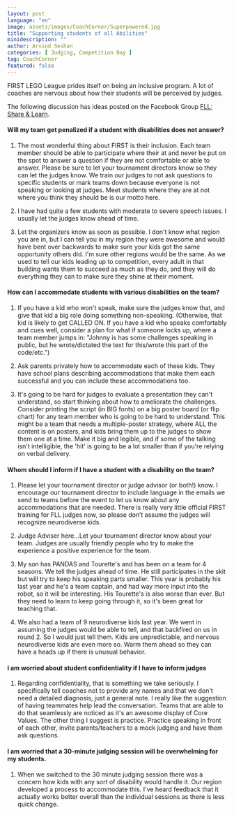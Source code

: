 ```yaml
---
layout: post
language: "en"
image: assets/images/CoachCorner/Superpowered.jpg
title: "Supporting students of all Abilities"
minidescription: ""
author: Arvind Seshan
categories: [ Judging, Competition Day ]
tag: CoachCorner
featured: false
---
```

FIRST LEGO League prides itself on being an inclusive program. A lot of coaches are nervous about how their students will be perceived by judges.

The following discussion has ideas posted on the Facebook Group <a href="https://www.facebook.com/groups/FLLShareandLearn/">FLL: Share & Learn</a>.

#### Will my team get penalized if a student with disabilities does not answer?

1. The most wonderful thing about FIRST is their inclusion. Each team member should be able to participate where their at and never be put on the spot to answer a question if they are not comfortable or able to answer. Please be sure to let your tournament directors know so they can let the judges know. We train our judges to not ask questions to specific students or mark teams down because everyone is not speaking or looking at judges. Meet students where they are at not where you think they should be is our motto here.

2. I have had quite a few students with moderate to severe speech issues. I usually let the judges know ahead of time.

3. Let the organizers know as soon as possible. I don't know what region you are in, but I can tell you in my region they were awesome and would have bent over backwards to make sure your kids got the same opportunity others did. I'm sure other regions would be the same. As we used to tell our kids leading up to competition, every adult in that building wants them to succeed as much as they do, and they will do everything they can to make sure they shine at their moment.

#### How can I accommodate students with various disabilities on the team?

1. If you have a kid who won't speak, make sure the judges know that, and give that kid a big role doing something non-speaking. (Otherwise, that kid is likely to get CALLED ON. If you have a kid who speaks comfortably and cues well, consider a plan for what if someone locks up, where a team member jumps in: "Johnny is has some challenges speaking in public, but he wrote/dictated the text for this/wrote this part of the code/etc.")

2. Ask parents privately how to accommodate each of these kids. They have school plans describing accommodations that make them each successful and you can include these accommodations too.

3. It's going to be hard for judges to evaluate a presentation they can't understand, so start thinking about how to ameliorate the challenges. Consider printing the script (in BIG fonts) on a big poster board (or flip chart) for any team member who is going to be hard to understand. This might be a team that needs a multiple-poster strategy, where ALL the content is on posters, and kids bring them up to the judges to show them one at a time. Make it big and legible, and if some of the talking isn't intelligible, the 'hit' is going to be a lot smaller than if you're relying on verbal delivery.

#### Whom should I inform if I have a student with a disability on the team?

1. Please let your tournament director or judge advisor (or both!) know. I encourage our tournament director to include language in the emails we send to teams before the event to let us know about any accommodations that are needed. There is really very little official FIRST training for FLL judges now, so please don’t assume the judges will recognize neurodiverse kids.

2. Judge Adviser here...Let your tournament director know about your team. Judges are usually friendly people who try to make the experience a positive experience for the team.

3. My son has PANDAS and Tourette's and has been on a team for 4 seasons. We tell the judges ahead of time. He still participates in the skit but will try to keep his speaking parts smaller. This year is probably his last year and he's a team captain, and had way more input into the robot, so it will be interesting. His Tourette's is also worse than ever. But they need to learn to keep going through it, so it's been great for teaching that.

4. We also had a team of 9 neurodiverse kids last year. We went in assuming the judges would be able to tell, and that backfired on us in round 2. So I would just tell them. Kids are unpredictable, and nervous neurodiverse kids are even more so. Warm them ahead so they can have a heads up if there is unusual behavior.

#### I am worried about student confidentiality if I have to inform judges

1. Regarding confidentiality, that is something we take seriously. I specifically tell coaches not to provide any names and that we don't need a detailed diagnosis, just a general note. I really like the suggestion of having teammates help lead the conversation. Teams that are able to do that seamlessly are noticed as it's an awesome display of Core Values. The other thing I suggest is practice. Practice speaking in front of each other, invite parents/teachers to a mock judging and have them ask questions.

#### I am worried that a 30-minute judging session will be overwhelming for my students.

1. When we switched to the 30 minute judging session there was a concern how kids with any sort of disability would handle it. Our region developed a process to accommodate this. I've heard feedback that it actually works better overall than the individual sessions as there is less quick change.
